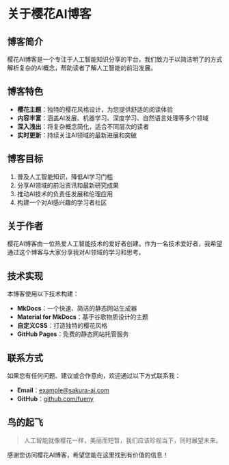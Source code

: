 # 关于樱花AI博客

## 博客简介

樱花AI博客是一个专注于人工智能知识分享的平台。我们致力于以简洁明了的方式解析复杂的AI概念，帮助读者了解人工智能的前沿发展。

## 博客特色

- **樱花主题**：独特的樱花风格设计，为您提供舒适的阅读体验
- **内容丰富**：涵盖AI发展、机器学习、深度学习、自然语言处理等多个领域
- **深入浅出**：将复杂概念简化，适合不同层次的读者
- **实时更新**：持续关注AI领域的最新进展和突破

## 博客目标

1. 普及人工智能知识，降低AI学习门槛
2. 分享AI领域的前沿资讯和最新研究成果
3. 推动AI技术的负责任发展和伦理应用
4. 构建一个对AI感兴趣的学习者社区

## 关于作者

樱花AI博客由一位热爱人工智能技术的爱好者创建。作为一名技术爱好者，我希望通过这个博客与大家分享我对AI领域的学习和思考。

## 技术实现

本博客使用以下技术构建：

- **MkDocs**：一个快速、简洁的静态网站生成器
- **Material for MkDocs**：基于谷歌物质设计的主题
- **自定义CSS**：打造独特的樱花风格
- **GitHub Pages**：免费的静态网站托管服务

## 联系方式

如果您有任何问题、建议或合作意向，欢迎通过以下方式联系我：

- **Email**：example@sakura-ai.com
- **GitHub**：[github.com/fueny](https://github.com/fueny)

## 鸟的起飞

> 人工智能就像樱花一样，美丽而短暂，我们应该珍视当下，同时展望未来。

感谢您访问樱花AI博客，希望您能在这里找到有价值的信息！